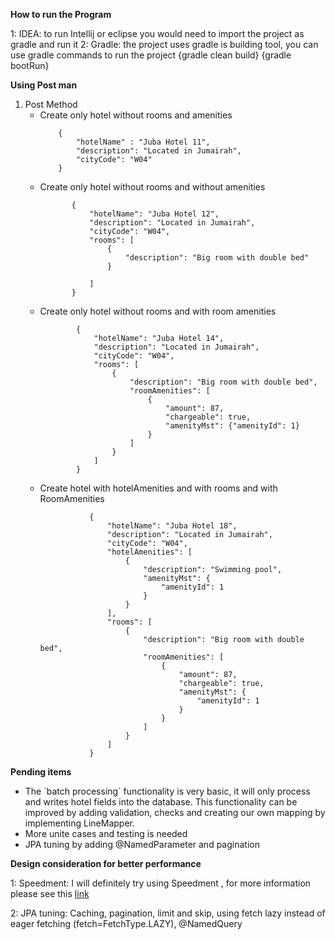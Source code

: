 **How to run the Program**

1: IDEA: to run Intellij or eclipse you would need to import the project as gradle and run it 
2: Gradle: the project uses gradle is building tool, you can use gradle commands to run the project 
{gradle clean build} {gradle bootRun}

**Using Post man**
<ol type="1">
  <li>Post Method
   <ul>
      <li> Create only hotel without rooms and amenities</li>
      
        {
        	"hotelName" : "Juba Hotel 11",
        	"description": "Located in Jumairah",
        	"cityCode": "W04"
        }
   </ul>
   
   <ul>
      <li> Create only hotel without rooms and without amenities</li>
         
           {
               "hotelName": "Juba Hotel 12",
               "description": "Located in Jumairah",
               "cityCode": "W04",
               "rooms": [
                   {
                       "description": "Big room with double bed"
                   }
                   
               ]
           }
   </ul>
 
  <ul>
       <li> Create only hotel without rooms and with room amenities</li>
          
            {
                "hotelName": "Juba Hotel 14",
                "description": "Located in Jumairah",
                "cityCode": "W04",
                "rooms": [
                    {
                        "description": "Big room with double bed",
                        "roomAmenities": [
                            {
                                "amount": 87,
                                "chargeable": true,
                                "amenityMst": {"amenityId": 1}
                            }
                        ]
                    }
                ]
            }
   </ul>
    
   <ul>
          <li> Create hotel with hotelAmenities and with rooms and with RoomAmenities</li>
             
               {
                   "hotelName": "Juba Hotel 18",
                   "description": "Located in Jumairah",
                   "cityCode": "W04",
                   "hotelAmenities": [
                       {
                           "description": "Swimming pool",
                           "amenityMst": {
                               "amenityId": 1
                           }
                       }
                   ],
                   "rooms": [
                       {
                           "description": "Big room with double bed",
                           "roomAmenities": [
                               {
                                   "amount": 87,
                                   "chargeable": true,
                                   "amenityMst": {
                                       "amenityId": 1
                                   }
                               }
                           ]
                       }
                   ]
               }
   </ul> 
  </li>
  
</ol>  

**Pending items**
<ul>
<li>The `batch processing` functionality is very basic, it will only process and writes hotel fields into the database.
 This functionality can be improved by adding validation, checks and creating our own mapping by implementing LineMapper<T>.
</li>
<li>More unite cases and testing is needed </li>
<li> JPA tuning by adding @NamedParameter and pagination </li>
</ul>

**Design consideration for better performance**

1: Speedment: I will definitely try using Speedment , for more information please see this
 <a href="https://dzone.com/articles/the-need-for-speed-access-existing-data-1000x-fast">link </a> 

2: JPA tuning: Caching, pagination, limit and skip, using fetch lazy instead of eager fetching (fetch=FetchType.LAZY), @NamedQuery

